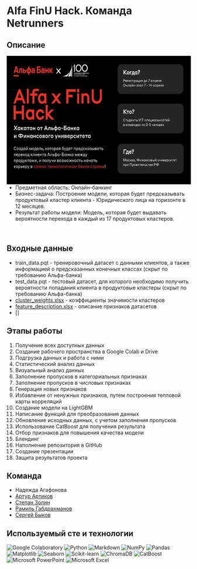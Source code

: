 # Alfa FinU Hack. Команда Netrunners

## Описание

<img src="https://github.com/sabkvq/Alfa-x-FinU-Netrunners/blob/main/media/main_photo.jpg" height=350 align="right">

- Предметная область: Онлайн-банкинг
- Бизнес-задача: Построение модели, которая будет предсказывать продуктовый кластер клиента - Юридического лица на горизонте в 12 месяцев.
- Результат работы модели: Модель, которая будет выдавать вероятности перехода в каждый из 17 продуктовых кластеров.

</br>

## Входные данные

* train_data.pqt - тренировочный датасет с данными клиентов, а также информацией о предсказанных конечных классах (скрыт по требованию Альфа-банка)
* test_data.pqt - тестовый датасет, для которого необходимо получить вероятности попадания клиента в продуктовые кластеры (скрыт по требованию Альфа-банка)
* [cluster_weights.xlsx](https://github.com/sabkvq/Alfa-x-FinU-Netrunners/blob/main/cluster_weights.xlsx) - коэффициенты значимости кластеров
* [feature_description.xlsx](https://github.com/sabkvq/Alfa-x-FinU-Netrunners/blob/main/feature_description.xlsx) - описание признаков датасетов
* []

## Этапы работы


1. Получение всех доступных данных
2. Создание рабочего пространства в Google Colab и Drive
3. Подгрузка данных и работа с ними
4. Статистический анализ данных
5. Визуальный анализ данных
6. Заполнение пропусков в категориальных признаках
7. Заполнение пропусков в числовых признаках
8. Генерация новых признаков
10. Избавление от ненужных признаков, путем построения тепловой карты корреляций
11. Создание модели на LightGBM
12. Написание функций для преобразования данных
13. Обновление исходных данных, с учетом заполнения пропусков
14. Использование CatBoost для получения результата
15. Отбор признаков для повышения качества модели
16. Блендинг
17. Наполнение репозитория в GitHub
18. Создание презентации
19. Защита результатов проекта

## Команда
- Надежда Агафонова
- [Артур Артиков](https://github.com/ArturArtikov/)
- [Степан Золин](https://github.com/DrHeog)
- [Рамиль Габдрахманов](https://github.com/ramil2911)
- [Сергей Быков](https://github.com/sabkvq)

## Используемый сте и технологии

![Google Colaboratory](https://img.shields.io/badge/Google%20Colaboratory-ffffff.svg?style=for-the-badge&logo=google-colab&logoColor=orange)
![Python](https://img.shields.io/badge/python-3670A0?style=for-the-badge&logo=python&logoColor=ffdd54)
![Markdown](https://img.shields.io/badge/markdown-%23000000.svg?style=for-the-badge&logo=markdown&logoColor=white)
![NumPy](https://img.shields.io/badge/numpy-%23013243.svg?style=for-the-badge&logo=numpy&logoColor=white)
![Pandas](https://img.shields.io/badge/pandas-%23150458.svg?style=for-the-badge&logo=pandas&logoColor=white)
![Matplotlib](https://img.shields.io/badge/Matplotlib-%23ffffff.svg?style=for-the-badge&logo=Matplotlib&logoColor=black)
![Seaborn](https://img.shields.io/badge/Seaborn-%231F6F70.svg?style=for-the-badge)
![Scikit-learn](https://img.shields.io/badge/scikit--learn-%23F7931E.svg?style=for-the-badge&logo=scikit-learn&logoColor=white)
![ChromaDB](https://img.shields.io/badge/ChromaDB-%231d2f3e.svg?style=for-the-badge)
![CatBoost](https://img.shields.io/badge/CatBoost-%23ffcc00.svg?style=for-the-badge)
![Microsoft PowerPoint](https://img.shields.io/badge/Microsoft_PowerPoint-B7472A?style=for-the-badge&logo=microsoft-powerpoint&logoColor=white)
![Microsoft Excel](https://img.shields.io/badge/Microsoft_Excel-217346?style=for-the-badge&logo=microsoft-excel&logoColor=white)
